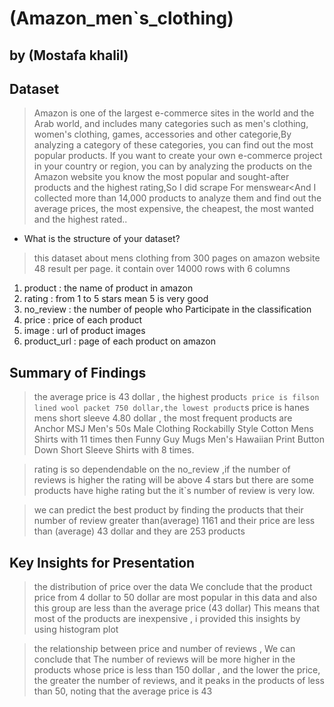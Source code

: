 # (Amazon_men`s_clothing)
## by (Mostafa khalil)


## Dataset

> Amazon is one of the largest e-commerce sites in the world and the Arab world, and includes many categories such as men's clothing, women's clothing, games, accessories and other categorie,By analyzing a category of these categories, you can find out the most popular products. If you want to create your own e-commerce project in your country or region, you can by analyzing the products on the Amazon website you know the most popular and sought-after products and the highest rating,So I did scrape For menswear<And I collected more than 14,000 products to analyze them and find out the average prices, the most expensive, the cheapest, the most wanted and the highest rated..

- What is the structure of your dataset?
>  this dataset about mens clothing from 300 pages on amazon website 48 result per page. it contain over 14000 rows with 6 columns
1. product : the name of product in amazon
2. rating : from 1 to 5 stars mean 5 is very good
3. no_review : the number of people who Participate in the classification
4. price : price of each product
5. image : url of product images
6. product_url : page of each product on amazon


## Summary of Findings

> the average price is 43 dollar , the highest product`s price is filson lined wool packet 750 dollar,the lowest product`s price is hanes mens short sleeve 4.80 dollar , the most frequent products are Anchor MSJ Men's 50s Male Clothing Rockabilly Style Cotton Mens Shirts with 11 times then Funny Guy Mugs Men's Hawaiian Print Button Down Short Sleeve Shirts with 8 times.

> rating is so dependendable on the no_review ,if the number of reviews is higher the rating will be above 4 stars but there are some products have highe rating but the it`s number of review is very low.

> we can predict the best product by finding the products that their number of review greater than(average) 1161 and their price are less than (average) 43 dollar  and they are 253 products

## Key Insights for Presentation

>  the distribution of price over the data We conclude that the product price from 4 dollar to 50 dollar are most popular in this data and also this group are less than the average price (43 dollar) This means that most of the products are inexpensive , i provided this insights by using histogram plot

>  the relationship between price  and number of reviews , We can conclude that The number of reviews will be more higher in the products whose price is less than 150 dollar , and the lower the price, the greater the number of reviews, and it peaks in the products of less than 50, noting that the average price is 43